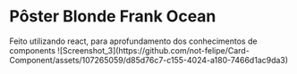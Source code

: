 <h1>Pôster Blonde Frank Ocean</h1>
<p>Feito utilizando react, para aprofundamento dos conhecimentos de components</h1>
![Screenshot_3](https://github.com/not-felipe/Card-Component/assets/107265059/d85d76c7-c155-4024-a180-7466d1ac9da3)
